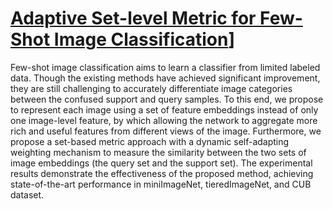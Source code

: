 #  [Adaptive Set-level Metric for Few-Shot Image Classification](https://github.com/xznuist/ASM/)]
Few-shot image classification aims to learn a classifier from limited labeled data.  Though the existing methods have achieved significant improvement, they are still challenging to accurately differentiate image categories between the confused support and query samples.  To this end, we propose to represent each image using a set of feature embeddings instead of only one image-level feature, by which allowing the network to aggregate more rich and useful features from different views of the image.  Furthermore, we propose a set-based metric approach with a dynamic self-adapting weighting mechanism to measure the similarity between the two sets of image embeddings (the query set and the support set).  The experimental results demonstrate the effectiveness of the proposed method, achieving state-of-the-art performance in miniImageNet, tieredImageNet, and CUB dataset.
